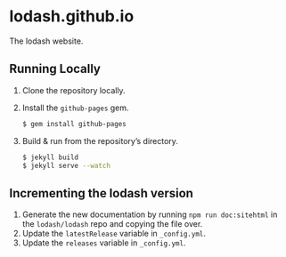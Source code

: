 # lodash.github.io

The lodash website.

## Running Locally

1. Clone the repository locally.
1. Install the `github-pages` gem.

    ```sh
    $ gem install github-pages
    ```

1. Build & run from the repository’s directory.

    ```sh
    $ jekyll build
    $ jekyll serve --watch
    ```

## Incrementing the lodash version

1. Generate the new documentation by running `npm run doc:sitehtml` in the `lodash/lodash` repo and copying the file over.
1. Update the `latestRelease` variable in `_config.yml`.
1. Update the `releases` variable in `_config.yml`.
